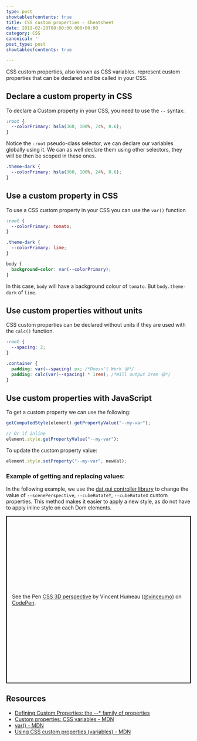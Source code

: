 ```yaml
---
type: post
showtableofcontents: true
title: CSS custom properties - Cheatsheet
date: 2019-02-20T00:00:00.000+00:00
category: CSS
canonical: ''
post_type: post
showtableofcontents: true

---
```

CSS custom properties, also known as CSS variables. represent custom properties that can be declared and be called in your CSS.

## Declare a custom property in CSS

To declare a Custom property in your CSS, you need to use the `--` syntax:

```css
:root {
  --colorPrimary: hsla(360, 100%, 74%, 0.6);
}
```

Notice the `:root` pseudo-class selector, we can declare our variables globally using it. We can as well declare them using other selectors, they will be then be scoped in these ones.

```css
.theme-dark {
  --colorPrimary: hsla(360, 100%, 24%, 0.6);
}
```

## Use a custom property in CSS

To use a CSS custom property in your CSS you can use the `var()` function

```css
:root {
  --colorPrimary: tomato;
}

.theme-dark {
  --colorPrimary: lime;
}

body {
  background-color: var(--colorPrimary);
}
```

In this case, `body` will have a background colour of `tomato`. But `body.theme-dark` of `lime`.

## Use custom properties without units

CSS custom properties can be declared without units if they are used with the `calc()` function.

```css
:root {
  --spacing: 2;
}

.container {
  padding: var(--spacing) px; /*Doesn't Work 😫*/
  padding: calc(var(--spacing) * 1rem); /*Will output 2rem 😃*/
}
```

## Use custom properties with JavaScript

To get a custom property we can use the following:

```js
getComputedStyle(element).getPropertyValue("--my-var");

// Or if inline
element.style.getPropertyValue("--my-var");
```

To update the custom property value:

```js
element.style.setProperty("--my-var", newVal);
```

### Example of getting and replacing values:

In the following example, we use the [dat.gui controller library](https://workshop.chromeexperiments.com/examples/gui/) to change the value of `--scenePerspective`, `--cubeRotateY`, `--cubeRotateX` custom properties. This method makes it easier to apply a new style, as do not have to apply inline style on each Dom elements.

<p class="codepen" data-height="456" data-theme-id="dark" data-default-tab="js,result" data-user="vinceumo" data-slug-hash="jdJLge" style="height: 456px; box-sizing: border-box; display: flex; align-items: center; justify-content: center; border: 2px solid black; margin: 1em 0; padding: 1em;" data-pen-title="CSS 3D perspective">
<span>See the Pen <a href="https://codepen.io/vinceumo/pen/jdJLge/">
CSS 3D perspective</a> by Vincent Humeau (<a href="https://codepen.io/vinceumo">@vinceumo</a>)
on <a href="https://codepen.io">CodePen</a>.</span>
</p>
<script async src="https://static.codepen.io/assets/embed/ei.js"></script>

## Resources

- [Defining Custom Properties: the --\* family of properties](https://drafts.csswg.org/css-variables/#defining-variables)
- [Custom properties: CSS variables - MDN](https://developer.mozilla.org/en-US/docs/Web/CSS/--*)
- [var() - MDN](https://developer.mozilla.org/en-US/docs/Web/CSS/var)
- [Using CSS custom properties (variables) - MDN](https://developer.mozilla.org/en-US/docs/Web/CSS/Using_CSS_variables)